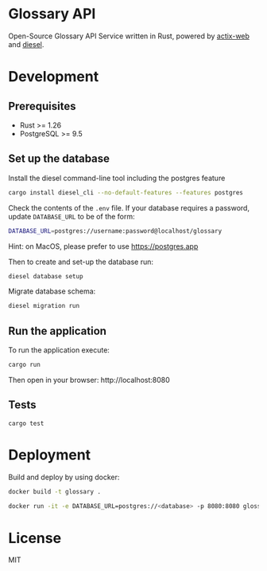 # Glossary API

Open-Source Glossary API Service written in Rust, 
powered by [actix-web](https://actix.rs) and [diesel](https://diesel.rs).

# Development

## Prerequisites

- Rust >= 1.26
- PostgreSQL >= 9.5

## Set up the database

Install the diesel command-line tool including the postgres feature

```bash
cargo install diesel_cli --no-default-features --features postgres
```

Check the contents of the `.env` file. 
If your database requires a password, update `DATABASE_URL` to be of the form:

```bash
DATABASE_URL=postgres://username:password@localhost/glossary
```

Hint: on MacOS, please prefer to use https://postgres.app

Then to create and set-up the database run:

```bash
diesel database setup
```

Migrate database schema:

```bash
diesel migration run
```

## Run the application

To run the application execute:

```bash
cargo run
```

Then open in your browser: http://localhost:8080

## Tests

```
cargo test
```

# Deployment

Build and deploy by using docker:

```bash
docker build -t glossary .
```

```bash
docker run -it -e DATABASE_URL=postgres://<database> -p 8080:8080 glossary 
```

# License

MIT
